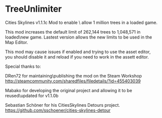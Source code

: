 # TreeUnlimiter
Cities Skylines v1.1.1c Mod to enable \ allow 1 million trees in a loaded game.

This mod increases the default limit of 262,144 trees to 1,048,571 in loaded\new game.
Lastest version allows the new limits to be used in the Map Editor.

This mod may cause issues if enabled and trying to use the asset editor, you should disable it and reload if you need to work in the assett editor.

Special thanks to:

DRen72 for maintaining\publishing the mod on the Steam Workshop
http://steamcommunity.com/sharedfiles/filedetails/?id=455403039

Mabako for developing the original project and allowing it to be reused\updated for v1.1.0b
 
Sebastian Schöner for his CitiesSkylines Detours project.
https://github.com/sschoener/cities-skylines-detour
